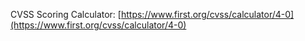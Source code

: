 CVSS Scoring Calculator:
[https://www.first.org/cvss/calculator/4-0](https://www.first.org/cvss/calculator/4-0)